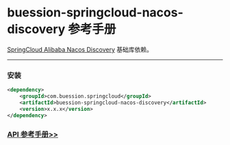 # buession-springcloud-nacos-discovery 参考手册


[SpringCloud Alibaba Nacos Discovery](https://github.com/alibaba/spring-cloud-alibaba/blob/2.2.x/spring-cloud-alibaba-docs/src/main/asciidoc-zh/nacos-discovery.adoc) 基础库依赖。


---


### 安装

```xml
<dependency>
    <groupId>com.buession.springcloud</groupId>
    <artifactId>buession-springcloud-nacos-discovery</artifactId>
    <version>x.x.x</version>
</dependency>
```


### [API 参考手册>>](https://javadoc.io/static/com.buession.springcloud/buession-springcloud-nacos-discovery/2.1.0/)